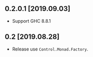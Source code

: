 0.2.0.1 [2019.09.03]
-------------------
* Support GHC 8.8.1

0.2 [2019.08.28]
-------------------
* Release use `Control.Monad.Factory`.
